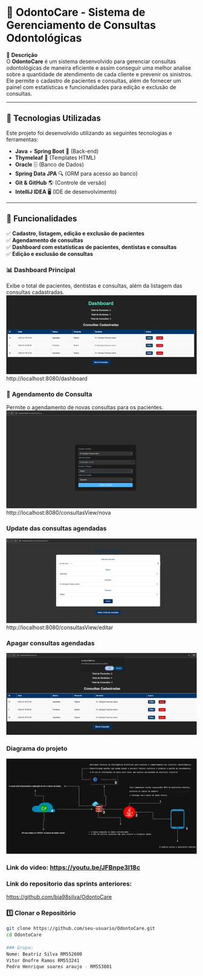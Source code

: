 # 🦷 OdontoCare - Sistema de Gerenciamento de Consultas Odontológicas  

📌 **Descrição**  
O **OdontoCare** é um sistema desenvolvido para gerenciar consultas odontológicas de maneira eficiente e assim conseguir uma melhor analise sobre a quantidade de atendimento de cada cliente e prevenir os sinistros. Ele permite o cadastro de pacientes e consultas, além de fornecer um painel com estatísticas e funcionalidades para edição e exclusão de consultas.

---

## 🚀 Tecnologias Utilizadas  
Este projeto foi desenvolvido utilizando as seguintes tecnologias e ferramentas:

- **Java** + **Spring Boot** 🚀 (Back-end)  
- **Thymeleaf** 🎨 (Templates HTML)  
- **Oracle** 🗄 (Banco de Dados)  
- **Spring Data JPA** 🔍 (ORM para acesso ao banco)   
- **Git & GitHub** 🌎 (Controle de versão)  
- **IntelliJ IDEA** 🖥 (IDE de desenvolvimento)  

---

## 🎯 Funcionalidades  
✅ **Cadastro, listagem, edição e exclusão de pacientes**  
✅ **Agendamento de consultas**  
✅ **Dashboard com estatísticas de pacientes, dentistas e consultas**  
✅ **Edição e exclusão de consultas**  

### 📊 **Dashboard Principal**  
Exibe o total de pacientes, dentistas e consultas, além da listagem das consultas cadastradas.  
![Dashboard](https://github.com/bia98silva/OdontoCare-mvcweb/blob/main/img/dashboard.PNG)
http://localhost:8080/dashboard

### 📅 **Agendamento de Consulta**  
Permite o agendamento de novas consultas para os pacientes.  
![Agendamento](https://github.com/bia98silva/OdontoCare-mvcweb/blob/main/img/consulta.PNG)
http://localhost:8080/consultasView/nova 

###  **Update das consultas agendadas**  
![update](https://github.com/bia98silva/OdontoCare-mvcweb/blob/main/img/editar.PNG)
http://localhost:8080/consultasView/editar


###  **Apagar consultas agendadas**
![delete](https://github.com/bia98silva/OdontoCare-mvcweb/blob/main/img/delete.PNG)

###  **Diagrama do projeto**
![diagrama](https://github.com/bia98silva/OdontoCare-web/blob/main/img/Devops.drawio.png)


### Link do video: https://youtu.be/JFBnpe3I18c

### Link do repositorio das sprints anteriores: 
https://github.com/bia98silva/OdontoCare

### 1️⃣ **Clonar o Repositório**
```bash
git clone https://github.com/seu-usuario/OdontoCare.git
cd OdontoCare

### Grupo:
Nome: Beatriz Silva RM552600
Vitor Onofre Ramos RM553241
Pedro Henrique soares araujo - RM553801
